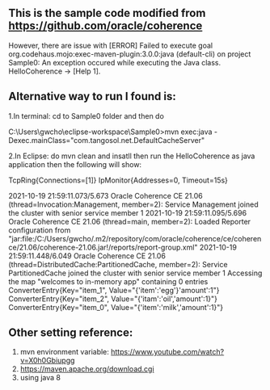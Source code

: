 ## This is the sample code modified from https://github.com/oracle/coherence

However, there are issue with [ERROR] Failed to execute goal org.codehaus.mojo:exec-maven-plugin:3.0.0:java (default-cli) on project Sample0: An exception occured while executing the Java class. HelloCoherence -> [Help 1].

## Alternative way to run I found is:

1.In terminal: cd to Sample0 folder and then do 

C:\Users\gwcho\eclipse-workspace\Sample0>mvn exec:java -Dexec.mainClass="com.tangosol.net.DefaultCacheServer"

2.In Eclipse: do mvn clean and insatll then run the HelloCoherence as java application then the following will show:

TcpRing{Connections=[1]}
IpMonitor{Addresses=0, Timeout=15s}

2021-10-19 21:59:11.073/5.673 Oracle Coherence CE 21.06 <Info> (thread=Invocation:Management, member=2): Service Management joined the cluster with senior service member 1
2021-10-19 21:59:11.095/5.696 Oracle Coherence CE 21.06 <Info> (thread=main, member=2): Loaded Reporter configuration from "jar:file:/C:/Users/gwcho/.m2/repository/com/oracle/coherence/ce/coherence/21.06/coherence-21.06.jar!/reports/report-group.xml"
2021-10-19 21:59:11.448/6.049 Oracle Coherence CE 21.06 <Info> (thread=DistributedCache:PartitionedCache, member=2): Service PartitionedCache joined the cluster with senior service member 1
Accessing the map "welcomes to in-memory app" containing 0 entries
ConverterEntry{Key="item_1", Value="{'item':'egg'}'amount':1"}
ConverterEntry{Key="item_2", Value="{'itam':'oil','amount':1}"}
ConverterEntry{Key="item_0", Value="{'item':'milk','amount':1}"}
  
## Other setting reference:
  
1. mvn environment variable: https://www.youtube.com/watch?v=X0h0Gbiupgg
2. https://maven.apache.org/download.cgi
3. using java 8  
